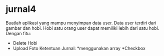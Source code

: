 # jurnal4

Buatlah aplikasi yang mampu menyimpan data user. Data user terdiri dari gambar dan hobi.
Hobi satu orang user dapat memiliki lebih dari satu hobi. Dengan fitu:
  - Delete Hobi
  - Upload Foto
Ketentuan Jurnal:
*menggunakan array
*Checkbox
